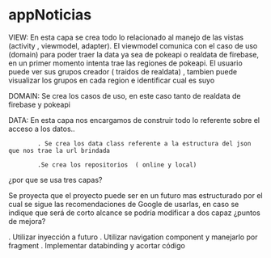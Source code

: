 # appNoticias


VIEW:     En esta capa se crea  todo lo relacionado al manejo de las vistas (activity , viewmodel, adapter).
          El viewmodel comunica con el caso de uso (domain) para poder traer la data ya sea de pokeapi o realdata de firebase, en un primer 
          momento intenta trae las regiones de pokeapi. El usuario puede ver  sus grupos creador  ( traidos de realdata) , tambien puede  visualizar los grupos en cada             region e  identificar cual es suyo


DOMAIN:   Se crea los casos de uso, en este caso tanto de realdata de firebase y pokeapi


DATA:     En esta capa nos encargamos de construir todo lo referente sobre el acceso a los datos..
          
            . Se crea los data class referente a la estructura del json que nos trae la url brindada
           
            .Se crea los repositorios  ( online y local)
            
            
¿por que se usa tres capas? 

Se proyecta que el proyecto puede ser  en un futuro mas estructurado por el cual se sigue las recomendaciones de Google de usarlas, en caso se indique que será de corto alcance se podría modificar a dos capaz
¿puntos de mejora?

. Utilizar  inyección a futuro
. Utilizar navigation component y manejarlo por fragment
. Implementar databinding y acortar código
